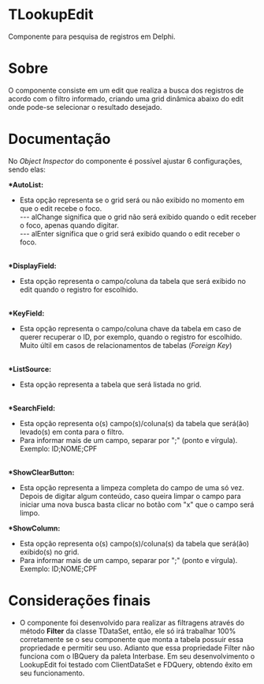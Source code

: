 # TLookupEdit
Componente para pesquisa de registros em Delphi.

# Sobre
O componente consiste em um edit que realiza a busca dos registros de acordo com o filtro informado, criando uma grid dinâmica abaixo do edit onde pode-se selecionar o resultado desejado.

# Documentação
No <i>Object Inspector</i> do componente é possível ajustar 6 configurações, sendo elas:

<b>*AutoList:</b><br />
- Esta opção representa se o grid será ou não exibido no momento em que o edit recebe o foco.<br />
--- alChange significa que o grid não será exibido quando o edit receber o foco, apenas quando digitar.<br />
--- alEnter significa que o grid será exibido quando o edit receber o foco.<br /><br />

<b>*DisplayField:</b><br />
- Esta opção representa o campo/coluna da tabela que será exibido no edit quando o registro for escolhido.<br /><br />

<b>*KeyField:</b><br />
- Esta opção representa o campo/coluna chave da tabela em caso de querer recuperar o ID, por exemplo, quando o registro for escolhido. Muito últil em casos de relacionamentos de tabelas (<i>Foreign Key</i>)<br /><br />

<b>*ListSource:</b><br />
- Esta opção representa a tabela que será listada no grid.<br /><br />

<b>*SearchField:</b><br />
- Esta opção representa o(s) campo(s)/coluna(s) da tabela que será(ão) levado(s) em conta para o filtro.<br />
- Para informar mais de um campo, separar por ";" (ponto e vírgula). Exemplo: ID;NOME;CPF<br /><br />

<b>*ShowClearButton:</b><br />
- Esta opção representa a limpeza completa do campo de uma só vez. Depois de digitar algum conteúdo, caso queira limpar o campo para iniciar uma nova busca basta clicar no botão com "x" que o campo será limpo.<br />

<b>*ShowColumn:</b><br />
- Esta opção representa o(s) campo(s)/coluna(s) da tabela que será(ão) exibido(s) no grid.<br />
- Para informar mais de um campo, separar por ";" (ponto e vírgula). Exemplo: ID;NOME;CPF

# Considerações finais
- O componente foi desenvolvido para realizar as filtragens através do método <b>Filter</b> da classe TDataSet, então, ele só irá trabalhar 100% corretamente se o seu componente que monta a tabela possuir essa propriedade e permitir seu uso. Adianto que essa propriedade Filter não funciona com o IBQuery da paleta Interbase. Em seu desenvolvimento o LookupEdit foi testado com ClientDataSet e FDQuery, obtendo êxito em seu funcionamento.
